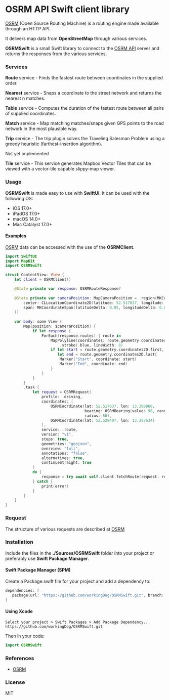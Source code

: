 # OSRM API Swift client library

[OSRM](https://project-osrm.org/docs/v5.5.1/api/#general-options) (Open Source Routing Machine) is a routing engine made available through an HTTP API.

It delivers map data from **OpenStreetMap** through various services.

**OSRMSwift** is a small Swift library to connect to the [OSRM API](https://router.project-osrm.org) server and returns the responses from the various services.

### Services

**Route** service 
    -    Finds the fastest route between coordinates in the supplied order.

**Nearest** service 
    -    Snaps a coordinate to the street network and returns the nearest n matches.

**Table** service 
    -    Computes the duration of the fastest route between all pairs of supplied coordinates.

**Match** service 
    -    Map matching matches/snaps given GPS points to the road network in the most plausible way.

**Trip** service 
    -    The trip plugin solves the Traveling Salesman Problem using a greedy heuristic (farthest-insertion algorithm). 

Not yet implemented

**Tile** service
    -    This service generates Mapbox Vector Tiles that can be viewed with a vector-tile capable slippy-map viewer.

                                                                
### Usage

**OSRMSwift** is made easy to use with **SwiftUI**.
It can be used with the following OS:

- iOS 17.0+
- iPadOS 17.0+
- macOS 14.0+
- Mac Catalyst 17.0+

#### Examples

[OSRM](https://project-osrm.org/docs/v5.5.1/api/#general-options) data can be accessed with the use of the **OSRMClient**.

```swift
import SwiftUI
import MapKit
import OSRMSwift

struct ContentView: View {
    let client = OSRMClient()

    @State private var response: OSRMRouteResponse?
    
    @State private var cameraPosition: MapCameraPosition = .region(MKCoordinateRegion(
        center: CLLocationCoordinate2D(latitude: 52.517037, longitude: 13.388860),
        span: MKCoordinateSpan(latitudeDelta: 0.05, longitudeDelta: 0.05)
    ))
    
    var body: some View {
        Map(position: $cameraPosition) {
            if let response {
                ForEach(response.routes) { route in
                    MapPolyline(coordinates: route.geometry.coordinates2D)
                        .stroke(.blue, lineWidth: 8)
                    if let start = route.geometry.coordinates2D.first,
                       let end = route.geometry.coordinates2D.last{
                        Marker("Start", coordinate: start)
                        Marker("End", coordinate: end)
                    }
                }
            }
        }
        .task {
            let request = OSRMRequest(
                profile: .driving,
                coordinates: [
                    OSRMCoordinate(lat: 52.517037, lon: 13.388860,
                                   bearing: OSRMBearing(value: 90, range: 20),
                                   radius: 50),
                    OSRMCoordinate(lat: 52.529407, lon: 13.397634)
                ],
                service: .route,
                version: "v1",
                steps: true,
                geometries: "geojson",
                overview: "full",
                annotations: "false",
                alternatives: true,
                continueStraight: true
            )
            do {
                response = try await self.client.fetchRoute(request: request)
            } catch {
                print(error)
            }
        }
    }
}
```

### Request

The structure of various requests are described at [OSRM](https://project-osrm.org/docs/v5.5.1/api/#general-options) 

### Installation

Include the files in the **./Sources/OSRMSwift** folder into your project or preferably use **Swift Package Manager**.

#### Swift Package Manager (SPM)

Create a Package.swift file for your project and add a dependency to:

```swift
dependencies: [
  .package(url: "https://github.com/workingDog/OSRMSwift.git", branch: "main")
]
```

#### Using Xcode

    Select your project > Swift Packages > Add Package Dependency...
    https://github.com/workingDog/OSRMSwift.git

Then in your code:

```swift
import OSRMSwift
```
    
### References

-    [OSRM](https://project-osrm.org/docs/v5.5.1/api/#general-options)

### License

MIT


